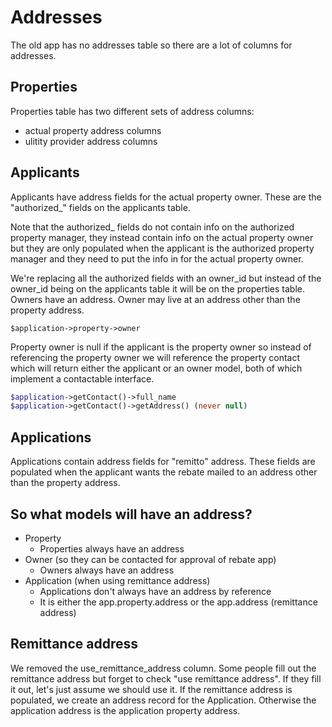 # Addresses
The old app has no addresses table so there are a lot of columns for addresses.

## Properties
Properties table has two different sets of address columns:
* actual property address columns
* ulitity provider address columns

## Applicants
Applicants have address fields for the actual property owner. These are the "authorized_" fields on the applicants table.

Note that the authorized_ fields do not contain info on the authorized property manager, they instead contain info on the actual property owner but they are only populated when the applicant is the authorized property manager and they need to put the info in for the actual property owner.

We're replacing all the authorized fields with an owner_id but instead of the owner_id being on the applicants table it will be on the properties table. Owners have an address. Owner may live at an address other than the property address.

`$application->property->owner`

Property owner is null if the applicant is the property owner so instead of referencing the property owner we will reference the property contact which will return either the applicant or an owner model, both of which implement a contactable interface.

```php
$application->getContact()->full_name
$application->getContact()->getAddress() (never null)
```

## Applications
Applications contain address fields for "remitto" address. These fields are populated when the applicant wants the rebate mailed to an address other than the property address.

## So what models will have an address?
* Property
    * Properties always have an address
* Owner (so they can be contacted for approval of rebate app)
    * Owners always have an address
* Application (when using remittance address)
    * Applications don't always have an address by reference
    * It is either the app.property.address or the app.address (remittance address)

## Remittance address
We removed the use_remittance_address column. Some people fill out the remittance address but forget to check "use remittance address". If they fill it out, let's just assume we should use it. If the remittance address is populated, we create an address record for the Application. Otherwise the application address is the application property address.